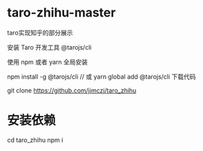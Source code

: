# taro-zhihu-master
taro实现知乎的部分展示

安装 Taro 开发工具 @tarojs/cli


使用 npm 或者 yarn 全局安装

npm install -g @tarojs/cli
// 或
yarn global add @tarojs/cli
下载代码

git clone https://github.com/jimczj/taro_zhihu
# 安装依赖
cd taro_zhihu
npm i
